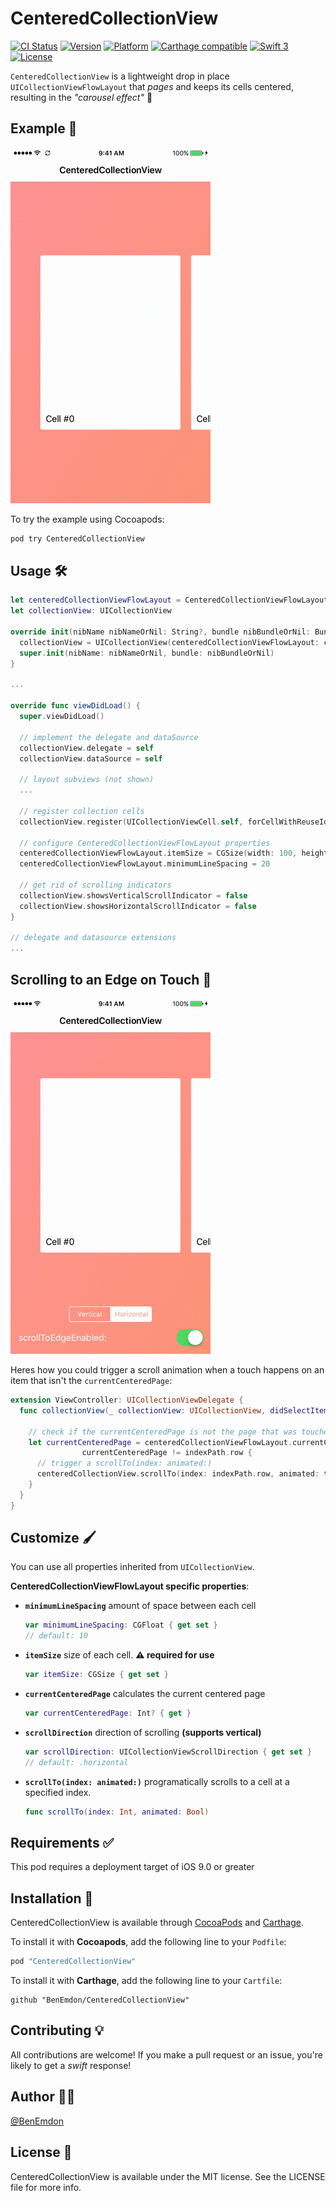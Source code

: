 # CenteredCollectionView
[![CI Status](http://img.shields.io/travis/BenEmdon/CenteredCollectionView.svg?style=flat)](https://travis-ci.org/BenEmdon/CenteredCollectionView.svg?branch=master)
[![Version](https://img.shields.io/cocoapods/v/CenteredCollectionView.svg?style=flat)](http://cocoapods.org/pods/CenteredCollectionView)
[![Platform](https://img.shields.io/cocoapods/p/CenteredCollectionView.svg?style=flat)](http://cocoapods.org/pods/CenteredCollectionView)
[![Carthage compatible](https://img.shields.io/badge/Carthage-compatible-4BC51D.svg?style=flat)](https://github.com/Carthage/Carthage)
[![Swift 3](https://img.shields.io/badge/Swift-4-orange.svg?style=flat)](https://swift.org)
[![License](https://img.shields.io/cocoapods/l/CenteredCollectionView.svg?style=flat)](http://cocoapods.org/pods/CenteredCollectionView)

`CenteredCollectionView` is a lightweight drop in place `UICollectionViewFlowLayout` that _pages_ and keeps its cells centered, resulting in the _"carousel effect"_ 🎡

## Example 📱

![Demo](/GitHub/demo.gif)

To try the example using Cocoapods:
```bash
pod try CenteredCollectionView
```

## Usage 🛠
```Swift
let centeredCollectionViewFlowLayout = CenteredCollectionViewFlowLayout()
let collectionView: UICollectionView

override init(nibName nibNameOrNil: String?, bundle nibBundleOrNil: Bundle?) {
  collectionView = UICollectionView(centeredCollectionViewFlowLayout: centeredCollectionViewFlowLayout)
  super.init(nibName: nibNameOrNil, bundle: nibBundleOrNil)
}

...

override func viewDidLoad() {
  super.viewDidLoad()

  // implement the delegate and dataSource
  collectionView.delegate = self
  collectionView.dataSource = self

  // layout subviews (not shown)
  ...

  // register collection cells
  collectionView.register(UICollectionViewCell.self, forCellWithReuseIdentifier: String(describing: UICollectionViewCell.self))

  // configure CenteredCollectionViewFlowLayout properties
  centeredCollectionViewFlowLayout.itemSize = CGSize(width: 100, height: 100)
  centeredCollectionViewFlowLayout.minimumLineSpacing = 20

  // get rid of scrolling indicators
  collectionView.showsVerticalScrollIndicator = false
  collectionView.showsHorizontalScrollIndicator = false
}

// delegate and datasource extensions
...

```

## Scrolling to an Edge on Touch 🎡
![scrollToEdgeEnabled](/GitHub/ScrollToEdge.gif)

Heres how you could trigger a scroll animation when a touch happens on an item that isn't the `currentCenteredPage`:

```swift
extension ViewController: UICollectionViewDelegate {
  func collectionView(_ collectionView: UICollectionView, didSelectItemAt indexPath: IndexPath) {

    // check if the currentCenteredPage is not the page that was touched
    let currentCenteredPage = centeredCollectionViewFlowLayout.currentCenteredPage,
    			currentCenteredPage != indexPath.row {
      // trigger a scrollTo(index: animated:)
      centeredCollectionView.scrollTo(index: indexPath.row, animated: true)
    }
  }
}
```

## Customize 🖌
You can use all properties inherited from `UICollectionView`.

**CenteredCollectionViewFlowLayout specific properties**:

* **`minimumLineSpacing`** amount of space between each cell
  ```Swift
  var minimumLineSpacing: CGFloat { get set }
  // default: 10
  ```

* **`itemSize`** size of each cell. **⚠️ required for use**
  ```Swift
  var itemSize: CGSize { get set }
  ```

* **`currentCenteredPage`** calculates the current centered page
  ```Swift
  var currentCenteredPage: Int? { get }
  ```

* **`scrollDirection`** direction of scrolling **(supports vertical)**
  ```Swift
  var scrollDirection: UICollectionViewScrollDirection { get set }
  // default: .horizontal
  ```

* **`scrollTo(index: animated:)`** programatically scrolls to a cell at a specified index.
  ```Swift
  func scrollTo(index: Int, animated: Bool)
  ```

## Requirements ✅
This pod requires a deployment target of iOS 9.0 or greater

## Installation 📲

CenteredCollectionView is available through [CocoaPods](http://cocoapods.org) and [Carthage](https://github.com/Carthage/Carthage).

To install it with **Cocoapods**, add the following line to your `Podfile`:
```ruby
pod "CenteredCollectionView"
```

To install it with **Carthage**, add the following line to your `Cartfile`:
```
github "BenEmdon/CenteredCollectionView"
```

## Contributing 💡

All contributions are welcome! If you make a pull request or an issue, you're likely to get a _swift_ response!

## Author 👨‍💻

[@BenEmdon](https://twitter.com/BenEmdon)

## License 📄

CenteredCollectionView is available under the MIT license. See the LICENSE file for more info.
